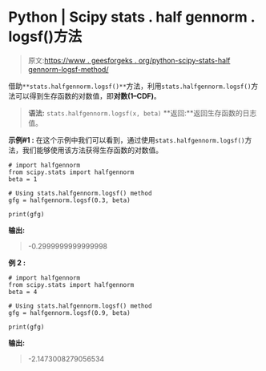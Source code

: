 # Python | Scipy stats . half gennorm . logsf()方法

> 原文:[https://www . geesforgeks . org/python-scipy-stats-half gennorm-logsf-method/](https://www.geeksforgeeks.org/python-scipy-stats-halfgennorm-logsf-method/)

借助`**stats.halfgennorm.logsf()**`方法，利用`stats.halfgennorm.logsf()`方法可以得到生存函数的对数值，即**对数(1–CDF)**。

> **语法:** `stats.halfgennorm.logsf(x, beta)`
> **返回:**返回生存函数的日志值。

**示例#1 :**
在这个示例中我们可以看到，通过使用`stats.halfgennorm.logsf()`方法，我们能够使用该方法获得生存函数的对数值。

```
# import halfgennorm
from scipy.stats import halfgennorm
beta = 1

# Using stats.halfgennorm.logsf() method
gfg = halfgennorm.logsf(0.3, beta)

print(gfg)
```

**输出:**

> -0.2999999999999998

**例 2 :**

```
# import halfgennorm
from scipy.stats import halfgennorm
beta = 4

# Using stats.halfgennorm.logsf() method
gfg = halfgennorm.logsf(0.9, beta)

print(gfg)
```

**输出:**

> -2.1473008279056534